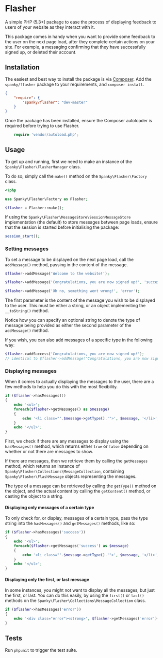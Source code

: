 # Flasher

A simple PHP (5.3+) package to ease the process of displaying feedback to users of your website as they interact with it.

This package comes in handy when you want to provide some feedback to the user on the next page load, after they complete certain actions on your site. For example, a messaging confirming that they have successfully signed up, or deleted their account.

## Installation

The easiest and best way to install the package is via [Composer](http://getcomposer.org). 
Add the ```spanky/flasher``` package to your requirements, and ```composer install```.

```json
{
    "require": {
        "spanky/flasher": "dev-master"
    }
}
``` 
Once the package has been installed, ensure the Composer autoloader is required before 
trying to use Flasher.

```php
    require 'vendor/autoload.php';
```


## Usage

To get up and running, first we need to make an instance of the ```Spanky\Flasher\FlasherManager``` class. 

To do so, simply call the ```make()``` method on the ```Spanky\Flasher\Factory``` class.

```php
<?php

use Spanky\Flasher\Factory as Flasher;

$flasher = Flasher::make();
```

If using the ```Spanky\Flasher\MessageStore\SessionMessageStore``` implementation (the default) to 
store messages between page loads, ensure that the session is started before initialising the package:

```php
session_start();
```

### Setting messages

To set a message to be displayed on the next page load, call the ```addMessage()``` method, 
passing in the content of the message.

```php
$flasher->addMessage('Welcome to the website!');

$flasher->addMessage('Congratulations, you are now signed up!', 'success');

$flasher->addMessage('Oh no, something went wrong!', 'error');
```
The first parameter is the content of the message you wish to be displayed to the user. This must 
be either a string, or an object implementing the ```__toString()``` method.

Notice how you can specify an optional string to denote the type of message being provided as 
either the second parameter of the ```addMessage()``` method.

If you wish, you can also add messages of a specific type in the following way:

```php
$flasher->addSuccess('Congratulations, you are now signed up!');
// identical to $flasher->addMessage('Congratulations, you are now signed up!', 'success');
```

### Displaying messages

When it comes to actually displaying the messages to the user, there are a few methods to 
help you do this with the most flexibility.


```php
if ($flasher->hasMessages()) 
{
    echo '<ul>';
    foreach($flasher->getMessages() as $message) 
    {
        echo '<li class="'.$message->getType().'">', $message, '</li>';
    }
    echo '</ul>';
}
```

First, we check if there are any messages to display using the ```hasMessages()``` method, which 
returns either ```true``` or ```false``` depending on whether or not there are messages to show.

If there are messages, then we retrieve them by calling the ```getMessages``` method, which returns 
an instance of ```Spanky\Flasher\Collections\MessageCollection```, containing 
```Spanky\Flasher\FlashMessage``` objects representing the messages.

The type of a message can be retrieved by calling the ```getType()``` method on the object, and the 
actual content by calling the ```getContent()``` method, or casting the object to a string.

#### Displaying only messages of a certain type

To only check for, or display, messages of a certain type, pass the type string into 
the ```hasMessages()``` and ```getMessages()``` methods, like so:

```php
if ($flasher->hasMessages('success')) 
{
    echo '<ul>';
    foreach($flasher->getMessages('success') as $message) 
    {
        echo '<li class="'.$message->getType().'">', $message, '</li>';
    }
    echo '</ul>';
}
```

#### Displaying only the first, or last message

In some instances, you might not want to display all the messages, but just the first, or last.
You can do this easily, by using the ```first()``` or ```last()``` methods on the 
```Spanky\Flasher\Collections\MessageCollection``` class.

```php
if ($flasher->hasMessages('error')) 
{
    echo '<div class="error"><strong>', $flasher->getMessages('error')->first(), '</strong></div>';
}
```

## Tests

Run ```phpunit``` to trigger the test suite.


